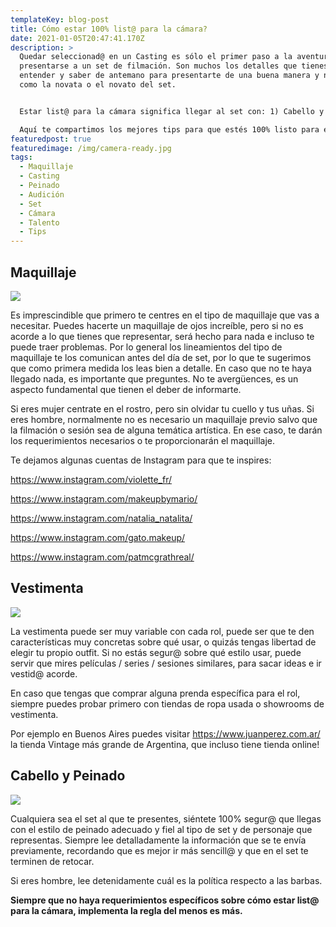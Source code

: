 ```yaml
---
templateKey: blog-post
title: Cómo estar 100% list@ para la cámara?
date: 2021-01-05T20:47:41.170Z
description: >
  Quedar seleccionad@ en un Casting es sólo el primer paso a la aventura que es
  presentarse a un set de filmación. Son muchos los detalles que tienes que
  entender y saber de antemano para presentarte de una buena manera y no quedar
  como la novata o el novato del set.


  Estar list@ para la cámara significa llegar al set con: 1) Cabello y peinado listo, 2) Maquillaje listo, 3) Vestimenta lista. Es pocas palabras, list@ para actuar! 

  Aquí te compartimos los mejores tips para que estés 100% listo para ese día:
featuredpost: true
featuredimage: /img/camera-ready.jpg
tags:
  - Maquillaje
  - Casting
  - Peinado
  - Audición
  - Set
  - Cámara
  - Talento
  - Tips
---
```

## Maquillaje

![](/img/maquillaje.jpg)

<!--StartFragment-->

Es imprescindible que primero te centres en el tipo de maquillaje que vas a necesitar. Puedes hacerte un maquillaje de ojos increíble, pero si no es acorde a lo que tienes que representar, será hecho para nada e incluso te puede traer problemas. Por lo general los lineamientos del tipo de maquillaje te los comunican antes del día de set, por lo que te sugerimos que como primera medida los leas bien a detalle. En caso que no te haya llegado nada, es importante que preguntes. No te avergüences, es un aspecto fundamental que tienen el deber de informarte.

Si eres mujer centrate en el rostro, pero sin olvidar tu cuello y tus uñas. Si eres hombre, normalmente no es necesario un maquillaje previo salvo que la filmación o sesión sea de alguna temática artística. En ese caso, te darán los requerimientos necesarios o te proporcionarán el maquillaje.

Te dejamos algunas cuentas de Instagram para que te inspires:

<https://www.instagram.com/violette_fr/>

<https://www.instagram.com/makeupbymario/>

<https://www.instagram.com/natalia_natalita/>

<https://www.instagram.com/gato.makeup/>

<https://www.instagram.com/patmcgrathreal/>

## Vestimenta

![](/img/vestimenta.jpg)

<!--StartFragment-->

La vestimenta puede ser muy variable con cada rol, puede ser que te den características muy concretas sobre qué usar, o quizás tengas libertad de elegir tu propio outfit. Si no estás segur@ sobre qué estilo usar, puede servir que mires películas / series / sesiones similares, para sacar ideas e ir vestid@ acorde.

En caso que tengas que comprar alguna prenda específica para el rol, siempre puedes probar primero con tiendas de ropa usada o showrooms de vestimenta.

Por ejemplo en Buenos Aires puedes visitar <https://www.juanperez.com.ar/> la tienda Vintage más grande de Argentina, que incluso tiene tienda online!

## Cabello y Peinado

![](/img/peinado.jpg)

<!--StartFragment-->

Cualquiera sea el set al que te presentes, siéntete 100% segur@ que llegas con el estilo de peinado adecuado y fiel al tipo de set y de personaje que representas. Siempre lee detalladamente la información que se te envía previamente, recordando que es mejor ir más sencill@ y que en el set te terminen de retocar.

Si eres hombre, lee detenidamente cuál es la política respecto a las barbas.

**Siempre que no haya requerimientos específicos sobre cómo estar list@ para la cámara, implementa la regla del menos es más.**

<!--EndFragment-->

<!--EndFragment-->